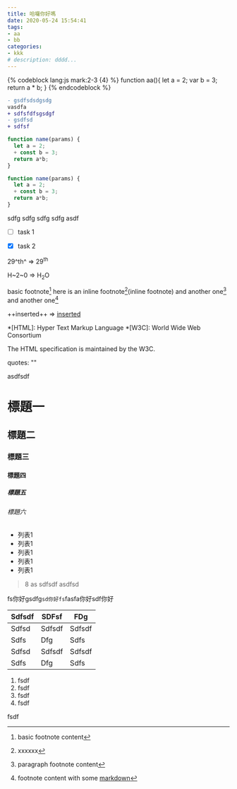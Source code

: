 ```yaml
---
title: 哈囉你好嗎
date: 2020-05-24 15:54:41
tags:
- aa
- bb
categories:
- kkk
# description: dddd...
---
```


{% codeblock lang:js mark:2-3 {4} %}
function aa(){
  let a = 2;
  var b = 3;
  return a * b;
}
{% endcodeblock %}

```diff hihi
- gsdfsdsdgsdg
vasdfa
+ sdfsfdfsgsdgf
- gsdfsd
+ sdfsf
```

```js {2}
function name(params) {
  let a = 2;
  + const b = 3;
  return a*b;
}
```

```js highlight=2
function name(params) {
  let a = 2;
  + const b = 3;
  return a*b;
}
```
<!-- more -->


sdfg
sdfg
sdfg
sdfg
asdf




- [ ] task 1
- [x] task 2



29^th^ => 29<sup>th</sup>





H~2~0 => H<sub>2</sub>O





basic footnote[^1]
here is an inline footnote[^2](inline footnote)
and another one[^3]
and another one[^4]

[^1]: basic footnote content
[^2]: xxxxxx
[^3]: paragraph
footnote
content
[^4]: footnote content with some [markdown](https://en.wikipedia.org/wiki/Markdown)






++inserted++ => <ins>inserted</ins>




*[HTML]: Hyper Text Markup Language
*[W3C]:  World Wide Web Consortium

The HTML specification
is maintained by the W3C.




quotes: ""
<!-- quotes: '' -->




asdfsdf
# 標題一
## 標題二
### 標題三
#### 標題四
##### 標題五
###### 標題六

- 列表1
- 列表1
- 列表1
- 列表1
- 列表1

> 8 as
> sdfsdf
> asdfsd

fs你好gsdfg`sd你好fs`fasfa你好sdf你好


| Sdfsdf | SDFsf  | FDg    |
|--------|--------|--------|
| Sdfsd  | Sdfsdf | Sdfsdf |
| Sdfs   | Dfg    | Sdfs   |
| Sdfsd  | Sdfsdf | Sdfsdf |
| Sdfs   | Dfg    | Sdfs   |

1. fsdf
2. fsdf
3. fsdf
4. fsdf



fsdf
